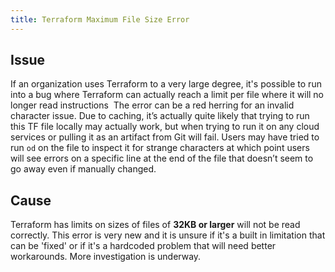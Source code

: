 ```yaml
---
title: Terraform Maximum File Size Error
---
```


## Issue
If an organization uses Terraform to a very large degree, it's possible to run into a bug where Terraform can actually reach a limit per file where it will no longer read instructions  The error can be a red herring for an invalid character issue. Due to caching, it’s actually quite likely that trying to run this TF file locally may actually work, but when trying to run it on any cloud services or pulling it as an artifact from Git will fail. Users may have tried to run ```od``` on the file to inspect it for strange characters at which point users will see errors on a specific line at the end of the file that doesn’t seem to go away even if manually changed.

## Cause
Terraform has limits on sizes of files of **32KB or larger** will not be read correctly. This error is very new and it is unsure if it's a built in limitation that can be 'fixed' or if it's a hardcoded problem that will need better workarounds. More investigation is underway.

